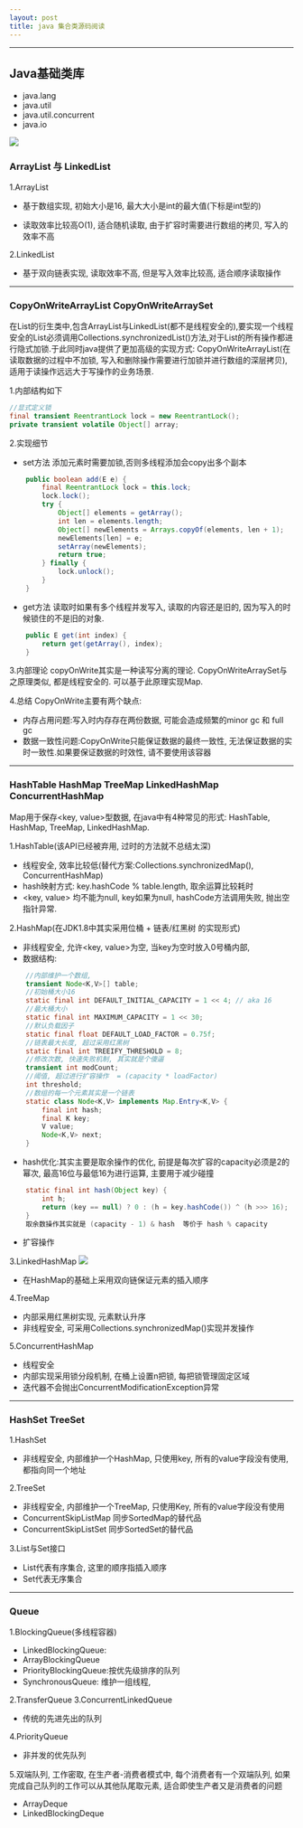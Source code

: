 ```yaml
---
layout: post
title: java 集合类源码阅读
---
```

***

## Java基础类库
+ java.lang
+ java.util
+ java.util.concurrent
+ java.io

![](https://raw.githubusercontent.com/nanhuirong/nanhuirong.github.io/master/_posts/Collections.png)

### ArrayList 与 LinkedList

1.ArrayList
+ 基于数组实现, 初始大小是16, 最大大小是int的最大值(下标是int型的)

+ 读取效率比较高O(1), 适合随机读取, 由于扩容时需要进行数组的拷贝, 写入的效率不高

2.LinkedList
+ 基于双向链表实现, 读取效率不高, 但是写入效率比较高, 适合顺序读取操作

***

### CopyOnWriteArrayList CopyOnWriteArraySet


在List的衍生类中,包含ArrayList与LinkedList(都不是线程安全的),要实现一个线程安全的List必须调用Collections.synchronizedList()方法,对于List的所有操作都进行隐式加锁.于此同时java提供了更加高级的实现方式: CopyOnWriteArrayList(在读取数据的过程中不加锁, 写入和删除操作需要进行加锁并进行数组的深层拷贝),适用于读操作远远大于写操作的业务场景.

1.内部结构如下

```java
//显式定义锁
final transient ReentrantLock lock = new ReentrantLock();
private transient volatile Object[] array;
```

2.实现细节
+ set方法
添加元素时需要加锁,否则多线程添加会copy出多个副本
```java
    public boolean add(E e) {
        final ReentrantLock lock = this.lock;
        lock.lock();
        try {
            Object[] elements = getArray();
            int len = elements.length;
            Object[] newElements = Arrays.copyOf(elements, len + 1);
            newElements[len] = e;
            setArray(newElements);
            return true;
        } finally {
            lock.unlock();
        }
    }
```

+ get方法
读取时如果有多个线程并发写入, 读取的内容还是旧的, 因为写入的时候锁住的不是旧的对象.
```java
    public E get(int index) {
        return get(getArray(), index);
    }
```

3.内部理论
copyOnWrite其实是一种读写分离的理论.
CopyOnWriteArraySet与之原理类似, 都是线程安全的.
可以基于此原理实现Map.

4.总结
CopyOnWrite主要有两个缺点:
+ 内存占用问题:写入时内存存在两份数据, 可能会造成频繁的minor gc 和 full gc
+ 数据一致性问题:CopyOnWrite只能保证数据的最终一致性, 无法保证数据的实时一致性.如果要保证数据的时效性, 请不要使用该容器

***

### HashTable HashMap TreeMap LinkedHashMap ConcurrentHashMap
Map用于保存<key, value>型数据, 在java中有4种常见的形式: HashTable, HashMap, TreeMap, LinkedHashMap.

1.HashTable(该API已经被弃用, 过时的方法就不总结太深)
+ 线程安全, 效率比较低(替代方案:Collections.synchronizedMap(), ConcurrentHashMap)
+ hash映射方式: key.hashCode % table.length, 取余运算比较耗时
+ <key, value> 均不能为null, key如果为null, hashCode方法调用失败, 抛出空指针异常.

2.HashMap(在JDK1.8中其实采用位桶 + 链表/红黑树 的实现形式)
+ 非线程安全, 允许<key, value>为空, 当key为空时放入0号桶内部,
+ 数据结构:
```java
    //内部维护一个数组,
    transient Node<K,V>[] table;
    //初始桶大小16
    static final int DEFAULT_INITIAL_CAPACITY = 1 << 4; // aka 16
    //最大桶大小
    static final int MAXIMUM_CAPACITY = 1 << 30;
    //默认负载因子
    static final float DEFAULT_LOAD_FACTOR = 0.75f;
    //链表最大长度, 超过采用红黑树
    static final int TREEIFY_THRESHOLD = 8;
    //修改次数, 快速失败机制, 其实就是个傻逼
    transient int modCount;
    //阈值, 超过进行扩容操作  = (capacity * loadFactor)
    int threshold;
    //数组的每一个元素其实是一个链表
    static class Node<K,V> implements Map.Entry<K,V> {
        final int hash;
        final K key;
        V value;
        Node<K,V> next;
    }
```
+ hash优化:其实主要是取余操作的优化, 前提是每次扩容的capacity必须是2的幂次, 最高16位与最低16为进行运算, 主要用于减少碰撞
```java
    static final int hash(Object key) {
        int h;
        return (key == null) ? 0 : (h = key.hashCode()) ^ (h >>> 16);
    }
    取余数操作其实就是 (capacity - 1) & hash  等价于 hash % capacity
```
+ 扩容操作

3.LinkedHashMap
![](https://raw.githubusercontent.com/nanhuirong/nanhuirong.github.io/master/_posts/LinkedHashMap.png)

+ 在HashMap的基础上采用双向链保证元素的插入顺序

4.TreeMap
+ 内部采用红黑树实现, 元素默认升序
+ 非线程安全, 可采用Collections.synchronizedMap()实现并发操作

5.ConcurrentHashMap
+ 线程安全
+ 内部实现采用锁分段机制, 在桶上设置n把锁, 每把锁管理固定区域
+ 迭代器不会抛出ConcurrentModificationException异常

***
### HashSet TreeSet
1.HashSet
+ 非线程安全, 内部维护一个HashMap, 只使用key, 所有的value字段没有使用, 都指向同一个地址

2.TreeSet
+ 非线程安全, 内部维护一个TreeMap, 只使用Key, 所有的value字段没有使用
+ ConcurrentSkipListMap 同步SortedMap的替代品
+ ConcurrentSkipListSet 同步SortedSet的替代品

3.List与Set接口
+ List代表有序集合, 这里的顺序指插入顺序
+ Set代表无序集合

***

### Queue
1.BlockingQueue(多线程容器)
+ LinkedBlockingQueue:
+ ArrayBlockingQueue
+ PriorityBlockingQueue:按优先级排序的队列
+ SynchronousQueue: 维护一组线程,

2.TransferQueue
3.ConcurrentLinkedQueue
+ 传统的先进先出的队列

4.PriorityQueue
+ 非并发的优先队列

5.双端队列, 工作密取, 在生产者-消费者模式中, 每个消费者有一个双端队列, 如果完成自己队列的工作可以从其他队尾取元素, 适合即使生产者又是消费者的问题
+ ArrayDeque
+ LinkedBlockingDeque




